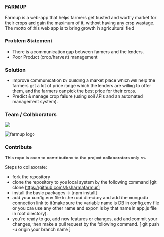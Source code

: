 ### FARMUP 

Farmup is a web-app that helps farmers get trusted and worthy market for their crops and gain the maximum of it, without having any crop wastage.
The motto of this web app is to bring growth in agricultural field


### Problem Statement
- There is a communication gap between farmers and  the lenders.
- Poor Product (crop/harvest) management.
 
### Solution
- Improve communication by building a market place which will help the farmers get a lot of price range which the lenders are willing to offer them, and the farmers can pick the best price for their crops.
- Predict & manage crop failure (using soil APIs and an automated management system).



### Team / Collaborators
<a href="https://github.com/aksharma27/farmup/graphs/contributors">
  <img src="https://contrib.rocks/image?repo=aksharma27/farmup" />
</a>




![farmup logo](logo.jpg)

### Contribute
This repo is open to contributions to the project collaborators only rn.

Steps to collaborate:
- fork the repository
- clone the repository to you local system by the following command
   [git clone https://github.com/aksharmafarmup]
- install the basic packages ->
   [npm install]
- add your config.env file in the root directory and add the mongodb connection link to  it(make sure the variable name is DB in config.env file or you can use any other name and export is by that name in app.js file in root directory).
- you're ready to go, add new features or changes, add and commit your changes, then make a pull request by the following command. 
  [ git push -u origin your branch name ]
  

